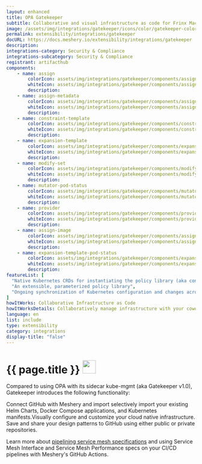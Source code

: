 ```yaml
---
layout: enhanced
title: OPA Gatekeeper
subtitle: Collaborative and visual infrastructure as code for Frinx Machine
image: /assets/img/integrations/gatekeeper/icons/color/gatekeeper-color.svg
permalink: extensibility/integrations/gatekeeper
docURL: https://docs.meshery.io/extensibility/integrations/gatekeeper
description: 
integrations-category: Security & Compliance
integrations-subcategory: Security & Compliance
registrant: artifacthub
components: 
	- name: assign
		colorIcon: assets/img/integrations/gatekeeper/components/assign/icons/color/assign-color.svg
		whiteIcon: assets/img/integrations/gatekeeper/components/assign/icons/white/assign-white.svg
		description: 
	- name: assign-metadata
		colorIcon: assets/img/integrations/gatekeeper/components/assign-metadata/icons/color/assign-metadata-color.svg
		whiteIcon: assets/img/integrations/gatekeeper/components/assign-metadata/icons/white/assign-metadata-white.svg
		description: 
	- name: constraint-template
		colorIcon: assets/img/integrations/gatekeeper/components/constraint-template/icons/color/constraint-template-color.svg
		whiteIcon: assets/img/integrations/gatekeeper/components/constraint-template/icons/white/constraint-template-white.svg
		description: 
	- name: expansion-template
		colorIcon: assets/img/integrations/gatekeeper/components/expansion-template/icons/color/expansion-template-color.svg
		whiteIcon: assets/img/integrations/gatekeeper/components/expansion-template/icons/white/expansion-template-white.svg
		description: 
	- name: modify-set
		colorIcon: assets/img/integrations/gatekeeper/components/modify-set/icons/color/modify-set-color.svg
		whiteIcon: assets/img/integrations/gatekeeper/components/modify-set/icons/white/modify-set-white.svg
		description: 
	- name: mutator-pod-status
		colorIcon: assets/img/integrations/gatekeeper/components/mutator-pod-status/icons/color/mutator-pod-status-color.svg
		whiteIcon: assets/img/integrations/gatekeeper/components/mutator-pod-status/icons/white/mutator-pod-status-white.svg
		description: 
	- name: provider
		colorIcon: assets/img/integrations/gatekeeper/components/provider/icons/color/provider-color.svg
		whiteIcon: assets/img/integrations/gatekeeper/components/provider/icons/white/provider-white.svg
		description: 
	- name: assign-image
		colorIcon: assets/img/integrations/gatekeeper/components/assign-image/icons/color/assign-image-color.svg
		whiteIcon: assets/img/integrations/gatekeeper/components/assign-image/icons/white/assign-image-white.svg
		description: 
	- name: expansion-template-pod-status
		colorIcon: assets/img/integrations/gatekeeper/components/expansion-template-pod-status/icons/color/expansion-template-pod-status-color.svg
		whiteIcon: assets/img/integrations/gatekeeper/components/expansion-template-pod-status/icons/white/expansion-template-pod-status-white.svg
		description: 
featureList: [
  "Native Kubernetes CRDs for instantiating the policy library (aka constraints)",
  "An extensible, parameterized policy library",
  "Ongoing synchronization of Kubernetes configuration and changes across any number of clusters."
]
howItWorks: Collaborative Infrastructure as Code
howItWorksDetails: Collaboratively manage infrastructure with your coworkers synchronously sharing the same designs.
language: en
list: include
type: extensibility
category: integrations
display-title: "false"
---
```

<h1>{{ page.title }} <img src="{{ page.image }}" style="width: 35px; height: 35px;" /></h1>

<p>
Compared to using OPA with its sidecar kube-mgmt (aka Gatekeeper v1.0), Gatekeeper introduces the following functionality:
</p>
<p>
    Connect GitHub with Meshery and import selectively import your existing Helm Charts, Docker Compose applications, and Kubernetes manifests.Visually configure and customize your cloud native infrastructure.
    Save and share your design patterns to GitHub using either public or private repositories.
</p>
<p>
    Learn more about <a href="/blog/service-mesh-specifications/pipelining-service-mesh-specifications">pipelining service mesh specifications</a> and using Service Mesh Interface and Service Mesh Performance specs on your CI/CD pipelines with Meshery's GitHub Actions.
</p>
